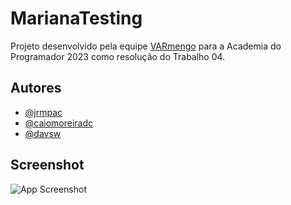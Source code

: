 # MarianaTesting

Projeto desenvolvido pela equipe [VARmengo](https://github.com/VARmengo/) para a Academia do Programador 2023 como resolução do Trabalho 04.

## Autores

- [@jrmpac](https://www.github.com/jrmpac)
- [@caiomoreiradc](https://www.github.com/caiomoreiradc)
- [@davsw](https://www.github.com/davsw)


## Screenshot

![App Screenshot](https://imgur.com/a/lJHx7x2)


